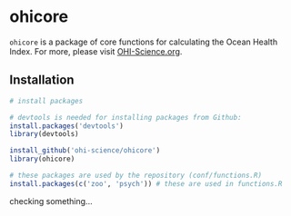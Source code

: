 ohicore
=======

`ohicore` is a package of core functions for calculating the Ocean Health Index. For more, please visit [OHI-Science.org](http://ohi-science.org).

## Installation


```R
# install packages

# devtools is needed for installing packages from Github:
install.packages('devtools')
library(devtools)

install_github('ohi-science/ohicore')
library(ohicore)

# these packages are used by the repository (conf/functions.R) 
install.packages(c('zoo', 'psych')) # these are used in functions.R
```

checking something...


